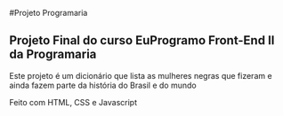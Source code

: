 #Projeto Programaria
## Projeto Final do curso EuProgramo Front-End II da Programaria

Este projeto é um dicionário que lista as mulheres negras que fizeram e ainda fazem parte da história do Brasil e do mundo 

Feito com HTML, CSS e Javascript 
